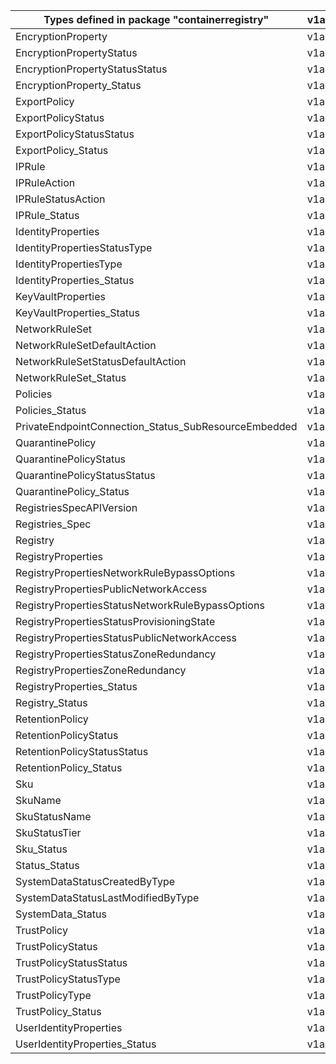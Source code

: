 | Types defined in package "containerregistry"         | v1alpha1api20210901 |
|------------------------------------------------------|---------------------|
| EncryptionProperty                                   | v1alpha1api20210901 |
| EncryptionPropertyStatus                             | v1alpha1api20210901 |
| EncryptionPropertyStatusStatus                       | v1alpha1api20210901 |
| EncryptionProperty_Status                            | v1alpha1api20210901 |
| ExportPolicy                                         | v1alpha1api20210901 |
| ExportPolicyStatus                                   | v1alpha1api20210901 |
| ExportPolicyStatusStatus                             | v1alpha1api20210901 |
| ExportPolicy_Status                                  | v1alpha1api20210901 |
| IPRule                                               | v1alpha1api20210901 |
| IPRuleAction                                         | v1alpha1api20210901 |
| IPRuleStatusAction                                   | v1alpha1api20210901 |
| IPRule_Status                                        | v1alpha1api20210901 |
| IdentityProperties                                   | v1alpha1api20210901 |
| IdentityPropertiesStatusType                         | v1alpha1api20210901 |
| IdentityPropertiesType                               | v1alpha1api20210901 |
| IdentityProperties_Status                            | v1alpha1api20210901 |
| KeyVaultProperties                                   | v1alpha1api20210901 |
| KeyVaultProperties_Status                            | v1alpha1api20210901 |
| NetworkRuleSet                                       | v1alpha1api20210901 |
| NetworkRuleSetDefaultAction                          | v1alpha1api20210901 |
| NetworkRuleSetStatusDefaultAction                    | v1alpha1api20210901 |
| NetworkRuleSet_Status                                | v1alpha1api20210901 |
| Policies                                             | v1alpha1api20210901 |
| Policies_Status                                      | v1alpha1api20210901 |
| PrivateEndpointConnection_Status_SubResourceEmbedded | v1alpha1api20210901 |
| QuarantinePolicy                                     | v1alpha1api20210901 |
| QuarantinePolicyStatus                               | v1alpha1api20210901 |
| QuarantinePolicyStatusStatus                         | v1alpha1api20210901 |
| QuarantinePolicy_Status                              | v1alpha1api20210901 |
| RegistriesSpecAPIVersion                             | v1alpha1api20210901 |
| Registries_Spec                                      | v1alpha1api20210901 |
| Registry                                             | v1alpha1api20210901 |
| RegistryProperties                                   | v1alpha1api20210901 |
| RegistryPropertiesNetworkRuleBypassOptions           | v1alpha1api20210901 |
| RegistryPropertiesPublicNetworkAccess                | v1alpha1api20210901 |
| RegistryPropertiesStatusNetworkRuleBypassOptions     | v1alpha1api20210901 |
| RegistryPropertiesStatusProvisioningState            | v1alpha1api20210901 |
| RegistryPropertiesStatusPublicNetworkAccess          | v1alpha1api20210901 |
| RegistryPropertiesStatusZoneRedundancy               | v1alpha1api20210901 |
| RegistryPropertiesZoneRedundancy                     | v1alpha1api20210901 |
| RegistryProperties_Status                            | v1alpha1api20210901 |
| Registry_Status                                      | v1alpha1api20210901 |
| RetentionPolicy                                      | v1alpha1api20210901 |
| RetentionPolicyStatus                                | v1alpha1api20210901 |
| RetentionPolicyStatusStatus                          | v1alpha1api20210901 |
| RetentionPolicy_Status                               | v1alpha1api20210901 |
| Sku                                                  | v1alpha1api20210901 |
| SkuName                                              | v1alpha1api20210901 |
| SkuStatusName                                        | v1alpha1api20210901 |
| SkuStatusTier                                        | v1alpha1api20210901 |
| Sku_Status                                           | v1alpha1api20210901 |
| Status_Status                                        | v1alpha1api20210901 |
| SystemDataStatusCreatedByType                        | v1alpha1api20210901 |
| SystemDataStatusLastModifiedByType                   | v1alpha1api20210901 |
| SystemData_Status                                    | v1alpha1api20210901 |
| TrustPolicy                                          | v1alpha1api20210901 |
| TrustPolicyStatus                                    | v1alpha1api20210901 |
| TrustPolicyStatusStatus                              | v1alpha1api20210901 |
| TrustPolicyStatusType                                | v1alpha1api20210901 |
| TrustPolicyType                                      | v1alpha1api20210901 |
| TrustPolicy_Status                                   | v1alpha1api20210901 |
| UserIdentityProperties                               | v1alpha1api20210901 |
| UserIdentityProperties_Status                        | v1alpha1api20210901 |
